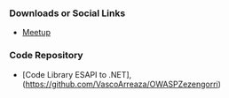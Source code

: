 
### Downloads or Social Links
* [Meetup](https://www.meetup.com/es/OWASP-Vina-del-Mar-Chapter/)


### Code Repository
* [Code Library ESAPI to .NET],(https://github.com/VascoArreaza/OWASPZezengorri)
